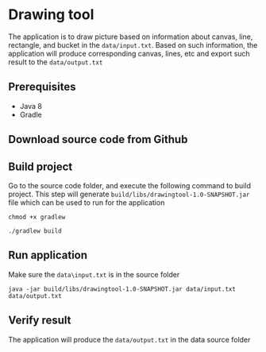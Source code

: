 # Drawing tool
The application is to draw picture based on information about canvas, line, rectangle, and bucket in the ```data/input.txt```. Based on such information, the application will produce corresponding canvas, lines, etc and export such result to the ```data/output.txt```

## Prerequisites
- Java 8
- Gradle 

## Download source code from Github

## Build project
Go to the source code folder, and execute the following command to build project. This step will generate ```build/libs/drawingtool-1.0-SNAPSHOT.jar``` file which can be used to run for the application
```
chmod +x gradlew
```
```
./gradlew build
```

## Run application 
Make sure the ```data\input.txt``` is in the source folder
```
java -jar build/libs/drawingtool-1.0-SNAPSHOT.jar data/input.txt data/output.txt
```

## Verify result
The application will produce the ```data/output.txt``` in the data source folder

